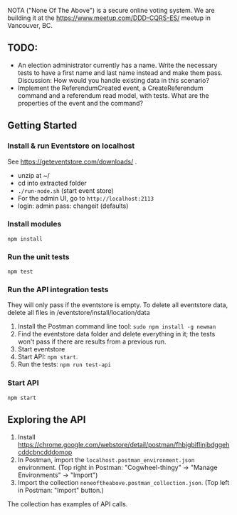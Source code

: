 
NOTA ("None Of The Above") is a secure online voting system. We are building it at the https://www.meetup.com/DDD-CQRS-ES/ meetup in Vancouver, BC.

## TODO:

- An election administrator currently has a name. Write the necessary tests to have a first name and last name instead and make them pass. Discussion: How would you handle existing data in this scenario?
- Implement the ReferendumCreated event, a CreateReferendum command and a referendum read model, with tests. What are the properties of the event and the command?



## Getting Started

### Install & run Eventstore on localhost

See https://geteventstore.com/downloads/ .
- unzip at ~/
- cd into extracted folder
- `./run-node.sh` (start event store)
- For the admin UI, go to ```http://localhost:2113```
- login: admin pass: changeit (defaults)

### Install modules

```npm install```

### Run the unit tests

```npm test```

### Run the API integration tests

They will only pass if the eventstore is empty. To delete all eventstore data, delete all files in /eventstore/install/location/data

1. Install the Postman command line tool: ```sudo npm install -g newman```
2. Find the eventstore data folder and delete everything in it; the tests won't pass if there are results from a previous run.
3. Start eventstore
4. Start API: ```npm start```.
5. Run the tests: ```npm run test-api```

### Start API

```npm start```

## Exploring the API

1. Install https://chrome.google.com/webstore/detail/postman/fhbjgbiflinjbdggehcddcbncdddomop
2. In Postman, import the ```localhost.postman_environment.json``` environment. (Top right in Postman: "Cogwheel-thingy" -> "Manage Environments" -> "Import")
3. Import the collection ```noneoftheabove.postman_collection.json```. (Top left in Postman: "Import" button.)

The collection has examples of API calls.